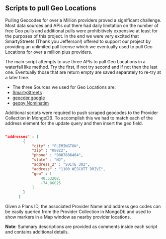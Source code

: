 ## Scripts to pull Geo Locations

Pulling Geocodes for over a Million providers proved a significant challenge. Most data sources and APIs out there had daily limitation on the number of free Geo pulls and additional pulls were prohibitively expensive at least for the purposes of this project. In the end we were very excited that SmartyStreets (Thank you Jefferson!) offered to support our project by providing an unlimited pull license which we eventually used to pull Geo Locations for over a million plus providers.

The main script attempts to use three APIs to pull Geo Locations in a waterfall like method. Try the first, if not try second and if not then the last one. Eventually those that are return empty are saved separately to re-try at a later time.
* The three Sources we used for Geo Locations are:
 * [SmartyStreets](https://smartystreets.com/docs/us-street-api#http-request-url)
 * [geocder.google](http://geocoder.readthedocs.io/)
 * [geopy Nominatim](https://github.com/geopy/geopy)  

Additional scripts were required to push scraped geocodes to the Provider Collection in MongoDB. To accomplish this we had to match each of the address element for the update query and then insert the geo field.

```json

"addresses" : [
        {
            "city" : "FLEMINGTON",
            "zip" : "08822",
            "phone" : "9087886464",
            "state" : "NJ",
            "address_2" : "SUITE 302",
            "address" : "1100 WESCOTT DRIVE",
            "geo" : [
                40.53208,
                -74.86025
            ]
        }
      ]
```
Given a Plans ID, the associated Provider Name and address geo codes can be easily queried from the Provider Collection in MongoDb and used to show markers in a Map window as nearby provider locations.


**Note**: Summary descriptions are provided as comments inside each script and contains additional details.
